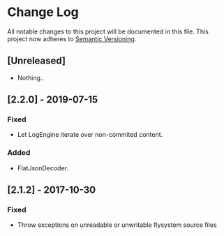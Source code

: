 # Change Log
All notable changes to this project will be documented in this file.
This project now adheres to [Semantic Versioning](http://semver.org/).

## [Unreleased]

- Nothing..

## [2.2.0] - 2019-07-15

### Fixed
- Let LogEngine iterate over non-commited content.

### Added
- FlatJsonDecoder.

## [2.1.2] - 2017-10-30

### Fixed
- Throw exceptions on unreadable or unwritable flysystem source files
